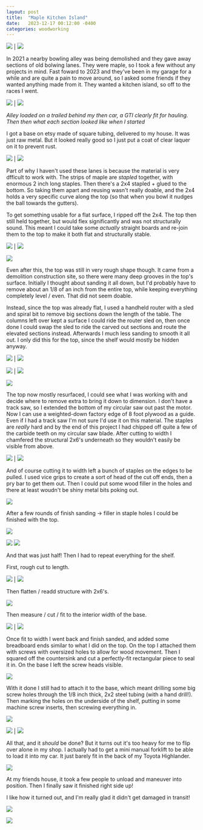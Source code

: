 ```yaml
---
layout: post
title:  "Maple Kitchen Island"
date:   2023-12-17 00:12:00 -0400
categories: woodworking
---
```


![](/static/posts/maple_kitchen_island/98_finished.jpg) | ![](/static/posts/maple_kitchen_island/99_finished.jpg)


In 2021 a nearby bowling alley was being demolished and they gave away sections
of old bolwing lanes. They were maple, so I took a few without any projects
in mind. Fast foward to 2023 and they've been in my garage for a while and
are quite a pain to move around, so I asked some friends if they wanted
anything made from it. They wanted a kitchen island, so off to the races I
went.


![](/static/posts/maple_kitchen_island/00_loaded_alley.jpg) | ![](/static/posts/maple_kitchen_island/01_alley_starting.jpg)

_Alley loaded on a trailed behind my then car, a GTI clearly fit for hauling.
Then then what each section looked like when I started_

I got a base on etsy made of square tubing, delivered to my house. It was just
raw metal. But it looked really good so I just put a coat of clear laquer on it
to prevent rust.

![](/static/posts/maple_kitchen_island/05_laquer_base.jpg) | ![](/static/posts/maple_kitchen_island/06_base.jpg)

Part of why I haven't used these lanes is because the material is very dfficult
to work with. The strips of maple are _stapled_ together, with enormous 2 inch
long staples. Then there's a 2x4 stapled + glued to the bottom. So taking them
apart and reusing wasn't really doable, and the 2x4 holds a very specific curve
along the top (so that when you bowl it nudges the ball towards the gutters).

To get something usable for a flat surface, I ripped off the 2x4. The top then
still held together, but would flex significantly and was not structurally
sound. This meant I could take some _actually_ straight boards and re-join them
to the top to make it both flat and structurally stable.

![](/static/posts/maple_kitchen_island/10_stapled_lanes.jpg) | ![](/static/posts/maple_kitchen_island/11_stapled_lanes.jpg)

![](/static/posts/maple_kitchen_island/15_rejoined_lanes.jpg)

Even after this, the top was still in very rough shape though. It came from a
demolition construction site, so there were many deep grooves in the top's
surface. Initially I thought about sanding it all down, but I'd probably have
to remove about an 1/8 of an inch from the entire top, while keeping everything
completely level / even. That did not seem doable.

Instead, since the top was already flat, I used a handheld router with a sled
and spiral bit to remove big sections down the length of the table. The columns
left over kept a surface I could ride the router sled on, then once done I could
swap the sled to ride the carved out sections and route the elevated sections
instead. Afterwards I much less sanding to smooth it all out. I only did this
for the top, since the shelf would mostly be hidden anyway.

![](/static/posts/maple_kitchen_island/20_resurface_top_plan.jpg) | ![](/static/posts/maple_kitchen_island/21_resurface_top_partial.jpg)

![](/static/posts/maple_kitchen_island/22_resurface_top_partial_closeup.jpg) | ![](/static/posts/maple_kitchen_island/23_resurface_top_rough_sanded.jpg)

![](/static/posts/maple_kitchen_island/25_resurfaced_top.jpg)

The top now mostly resurfaced, I could see what I was working with and decide
where to remove extra to bring it down to dimension. I don't have a track saw,
so I extended the bottom of my circular saw out past the motor. Now I can
use a weighted-down factory edge of 8 foot plywood as a guide. Even if I had a
track saw I'm not sure I'd use it on this material. The staples are _really_
hard and by the end of this project I had chipped off quite a few of the
carbide teeth on my circular saw blade. After cutting to width I chamfered the
structural 2x6's underneath so they wouldn't easily be visible from above.

![](/static/posts/maple_kitchen_island/30_cut_to_width.jpg) | ![](/static/posts/maple_kitchen_island/40_chamfer_structure.jpg)

And of course cutting it to width left a bunch of staples on the edges to be
pulled. I used vice grips to create a sort of head of the cut off ends, then
a pry bar to get them out. Then I could put some wood filler in the holes and
there at least woudn't be shiny metal bits poking out.

![](/static/posts/maple_kitchen_island/35_pulling_staples.jpg)

After a few rounds of finish sanding -> filler in staple holes I could be
finished with the top.

![](/static/posts/maple_kitchen_island/50_finish_sand_top.jpg)


![](/static/posts/maple_kitchen_island/60_top_done.jpg)
![](/static/posts/maple_kitchen_island/62_top_done.jpg)

And that was just half! Then I had to repeat everything for the shelf.

First, rough cut to length.

![](/static/posts/maple_kitchen_island/70_cut_shelf_to_length.jpg) | ![](/static/posts/maple_kitchen_island/71_rough_shelf_surface.jpg)

Then flatten / readd structure with 2x6's.

![](/static/posts/maple_kitchen_island/75_shelf_structure.jpg)

Then measure / cut / fit to the interior width of the base.

![](/static/posts/maple_kitchen_island/80_shelf_width_fit.jpg) | ![](/static/posts/maple_kitchen_island/81_shelf_width_fit.jpg)

Once fit to width I went back and finish sanded, and added some breadboard ends
similar to what I did on the top. On the top I attached them with screws with
oversized holes to allow for wood movement. Then I squared off the countersink
and cut a perfectly-fit rectangular piece to seal it in. On the base I left the
screw heads visible.

![](/static/posts/maple_kitchen_island/90_shelf_done.jpg)

With it done I still had to attach it to the base, which meant drilling some
big screw holes through the 1/8 inch thick, 2x2 steel tubing (with a hand
drill!). Then marking the holes on the underside of the shelf, putting in some
machine screw inserts, then screwing everything in.

![](/static/posts/maple_kitchen_island/91_shelf_attach_base.jpg)

![](/static/posts/maple_kitchen_island/92_done_upside_down.jpg) | ![](/static/posts/maple_kitchen_island/93_done_upside_down_side.jpg)

All that, and it _should_ be done? But it turns out it's too heavy for me to
flip over alone in my shop. I actually had to get a mini manual forklift to
be able to load it into my car. It just barely fit in the back of my Toyota
Highlander.

![](/static/posts/maple_kitchen_island/95_manual_lift.jpg)

At my friends house, it took a few people to unload and maneuver into position.
Then I finally saw it finished right side up!

I like how it turned out, and I'm really glad it didn't get damaged in transit!

![](/static/posts/maple_kitchen_island/98_finished.jpg)

![](/static/posts/maple_kitchen_island/99_finished.jpg)






